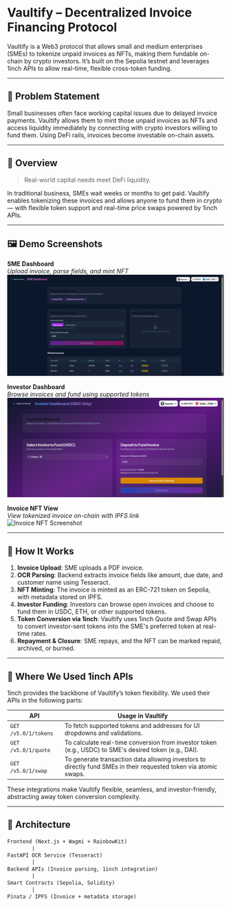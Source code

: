 # Vaultify – Decentralized Invoice Financing Protocol

Vaultify is a Web3 protocol that allows small and medium enterprises (SMEs) to tokenize unpaid invoices as NFTs, making them fundable on-chain by crypto investors. It’s built on the Sepolia testnet and leverages 1inch APIs to allow real-time, flexible cross-token funding.

---

## 🧠 Problem Statement

Small businesses often face working capital issues due to delayed invoice payments. Vaultify allows them to mint those unpaid invoices as NFTs and access liquidity immediately by connecting with crypto investors willing to fund them. Using DeFi rails, invoices become investable on-chain assets.

---

## 🚀 Overview

> Real-world capital needs meet DeFi liquidity.

In traditional business, SMEs wait weeks or months to get paid. Vaultify enables tokenizing these invoices and allows anyone to fund them in crypto — with flexible token support and real-time price swaps powered by 1inch APIs.

---

## 🖼️ Demo Screenshots

**SME Dashboard**  
*Upload invoice, parse fields, and mint NFT*  
![SME Dashboard Screenshot](./screenshots/sme-dashboard.png)

**Investor Dashboard**  
*Browse invoices and fund using supported tokens*  
![Investor Dashboard Screenshot](./screenshots/investor-dashboard.png)

**Invoice NFT View**  
*View tokenized invoice on-chain with IPFS link*  
![Invoice NFT Screenshot](./screenshots/invoice-nft.png)

---

## 🔁 How It Works

1. **Invoice Upload**: SME uploads a PDF invoice.
2. **OCR Parsing**: Backend extracts invoice fields like amount, due date, and customer name using Tesseract.
3. **NFT Minting**: The invoice is minted as an ERC-721 token on Sepolia, with metadata stored on IPFS.
4. **Investor Funding**: Investors can browse open invoices and choose to fund them in USDC, ETH, or other supported tokens.
5. **Token Conversion via 1inch**: Vaultify uses 1inch Quote and Swap APIs to convert investor-sent tokens into the SME's preferred token at real-time rates.
6. **Repayment & Closure**: SME repays, and the NFT can be marked repaid, archived, or burned.

---

## 📍 Where We Used 1inch APIs

1inch provides the backbone of Vaultify’s token flexibility. We used their APIs in the following parts:

| API                | Usage in Vaultify                                  |
|--------------------|----------------------------------------------------|
| `GET /v5.0/1/tokens` | To fetch supported tokens and addresses for UI dropdowns and validations. |
| `GET /v5.0/1/quote`  | To calculate real-time conversion from investor token (e.g., USDC) to SME's desired token (e.g., DAI). |
| `GET /v5.0/1/swap`   | To generate transaction data allowing investors to directly fund SMEs in their requested token via atomic swaps. |

These integrations make Vaultify flexible, seamless, and investor-friendly, abstracting away token conversion complexity.

---

## 🧱 Architecture

```plaintext
Frontend (Next.js + Wagmi + RainbowKit)
        |
FastAPI OCR Service (Tesseract)
        |
Backend APIs (Invoice parsing, 1inch integration)
        |
Smart Contracts (Sepolia, Solidity)
        |
Pinata / IPFS (Invoice + metadata storage)
